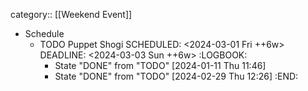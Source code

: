 category:: [[Weekend Event]]

- Schedule
	- TODO Puppet Shogi
	  SCHEDULED: <2024-03-01 Fri ++6w>
	  DEADLINE: <2024-03-03 Sun ++6w>
	  :LOGBOOK:
	  * State "DONE" from "TODO" [2024-01-11 Thu 11:46]
	  * State "DONE" from "TODO" [2024-02-29 Thu 12:26]
	  :END: